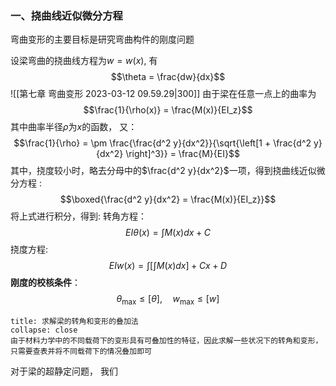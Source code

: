 ### 一、挠曲线近似微分方程
弯曲变形的主要目标是研究弯曲构件的刚度问题

设梁弯曲的挠曲线方程为$w = w(x)$, 有
$$\theta = \frac{dw}{dx}$$
![[第七章 弯曲变形 2023-03-12 09.59.29|300]]
由于梁在任意一点上的曲率为
$$\frac{1}{\rho(x)} = \frac{M(x)}{EI_z}$$
其中曲率半径$\rho$为$x$的函数， 又：
$$\frac{1}{\rho} = \pm \frac{\frac{d^2 y}{dx^2}}{\sqrt{\left[1 + \frac{d^2 y}{dx^2} \right]^3}} = \frac{M}{EI}$$
其中，挠度较小时，略去分母中的$\frac{d^2 y}{dx^2}$一项，得到挠曲线近似微分方程 : 
$$\boxed{\frac{d^2 y}{dx^2} = \frac{M(x)}{EI_z}}$$
将上式进行积分，得到: 
转角方程：
$$EI\theta(x) = \int M(x) dx +C$$
挠度方程: 
$$EIw(x) = \int\left[ \int M(x) dx\right] + Cx + D$$
**刚度的校核条件**：
$$\theta_{\max} \leq [\theta],\quad  w_{\max} \leq [w]$$
`````ad-note
title: 求解梁的转角和变形的叠加法
collapse: close
由于材料力学中的不同载荷下的变形具有可叠加性的特征，因此求解一些状况下的转角和变形，只需要查表并将不同载荷下的情况叠加即可
`````

对于梁的超静定问题， 我们